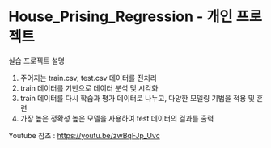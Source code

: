# House_Prising_Regression - 개인 프로젝트

실습 프로젝트 설명 
1. 주어지는 train.csv, test.csv 데이터를 전처리<br>
2. train 데이터를 기반으로 데이터 분석 및 시각화<br>
3. train 데이터를 다시 학습과 평가 데이터로 나누고, 다양한 모델링 기법을 적용 및 훈련<br>
4. 가장 높은 정확성 높은 모델을 사용하여 test 데이터의 결과를 출력<br>

Youtube 참조 : https://youtu.be/zwBqFJp_Uvc
